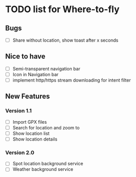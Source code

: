 # TODO list for Where-to-fly

## Bugs

- [ ] Share without location, show toast after x seconds

## Nice to have

- [ ] Semi-transparent navigation bar
- [ ] Icon in Navigation bar
- [ ] implement http/https stream downloading for intent filter

## New Features

### Version 1.1

- [ ] Import GPX files
- [ ] Search for location and zoom to
- [ ] Show location list
- [ ] Show location details

### Version 2.0

- [ ] Spot location background service
- [ ] Weather background service

